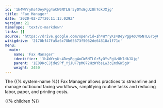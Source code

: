 ```yaml
---
id: '1h4WYryKs4DeyPgg4oCW6NTLGr5yOYsEgUz8h7dkJXjg'
title: 'Fax Manager'
date: '2020-02-27T20:11:13.029Z'
version: 21
mimeType: 'text/x-markdown'
links: []
source: 'https://drive.google.com/open?id=1h4WYryKs4DeyPgg4oCW6NTLGr5yOYsEgUz8h7dkJXjg'
wikigdrive: '2170bf47fa5a6c78b65673f5062de64818a1f71c'
menu:
  main:
    name: 'Fax Manager'
    identifier: '1h4WYryKs4DeyPgg4oCW6NTLGr5yOYsEgUz8h7dkJXjg'
    parent: '1E0DKcCJjdeSPf_YjJUF7pMO72HzWYbsLw3cEmdGW5g0'
    weight: 2450
---
```





The {{% system-name %}} Fax Manager allows practices to streamline and manage outbound faxing workflows, simplifying routine tasks and reducing labor, paper, and printing costs.



{{% children %}}




